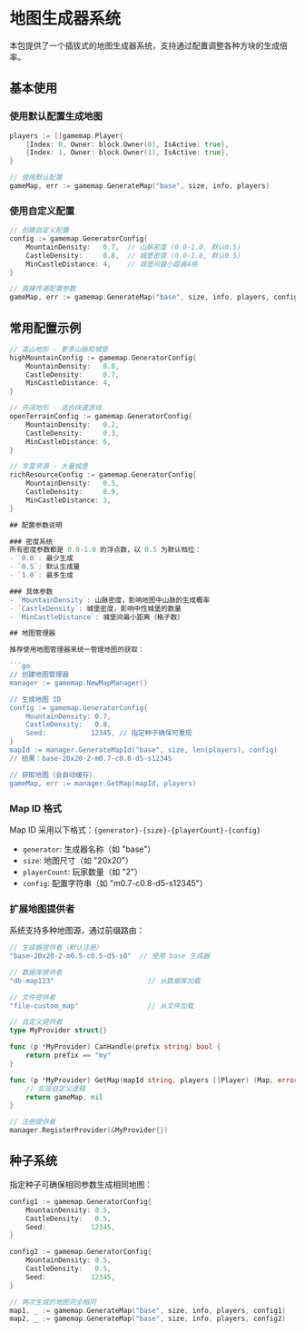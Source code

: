 # 地图生成器系统

本包提供了一个插拔式的地图生成器系统，支持通过配置调整各种方块的生成倍率。

## 基本使用

### 使用默认配置生成地图

```go
players := []gamemap.Player{
    {Index: 0, Owner: block.Owner(0), IsActive: true},
    {Index: 1, Owner: block.Owner(1), IsActive: true},
}

// 使用默认配置
gameMap, err := gamemap.GenerateMap("base", size, info, players)
```

### 使用自定义配置

```go
// 创建自定义配置
config := gamemap.GeneratorConfig{
    MountainDensity:   0.7,  // 山脉密度 (0.0-1.0, 默认0.5)
    CastleDensity:     0.8,  // 城堡密度 (0.0-1.0, 默认0.5)
    MinCastleDistance: 4,    // 城堡间最小距离4格
}

// 直接传递配置参数
gameMap, err := gamemap.GenerateMap("base", size, info, players, config)
```

## 常用配置示例

```go
// 高山地形 - 更多山脉和城堡
highMountainConfig := gamemap.GeneratorConfig{
    MountainDensity:   0.8,
    CastleDensity:     0.7,
    MinCastleDistance: 4,
}

// 开阔地形 - 适合快速游戏
openTerrainConfig := gamemap.GeneratorConfig{
    MountainDensity:   0.2,
    CastleDensity:     0.3,
    MinCastleDistance: 6,
}

// 丰富资源 - 大量城堡
richResourceConfig := gamemap.GeneratorConfig{
    MountainDensity:   0.5,
    CastleDensity:     0.9,
    MinCastleDistance: 3,
}

## 配置参数说明

### 密度系统
所有密度参数都是 0.0-1.0 的浮点数，以 0.5 为默认档位：
- `0.0`: 最少生成
- `0.5`: 默认生成量
- `1.0`: 最多生成

### 具体参数
- `MountainDensity`: 山脉密度，影响地图中山脉的生成概率
- `CastleDensity`: 城堡密度，影响中性城堡的数量
- `MinCastleDistance`: 城堡间最小距离（格子数）

## 地图管理器

推荐使用地图管理器来统一管理地图的获取：

```go
// 创建地图管理器
manager := gamemap.NewMapManager()

// 生成地图 ID
config := gamemap.GeneratorConfig{
    MountainDensity: 0.7,
    CastleDensity:   0.8,
    Seed:           12345, // 指定种子确保可重现
}
mapId := manager.GenerateMapId("base", size, len(players), config)
// 结果：base-20x20-2-m0.7-c0.8-d5-s12345

// 获取地图（会自动缓存）
gameMap, err := manager.GetMap(mapId, players)
```

### Map ID 格式

Map ID 采用以下格式：`{generator}-{size}-{playerCount}-{config}`

- `generator`: 生成器名称（如 "base"）
- `size`: 地图尺寸（如 "20x20"）  
- `playerCount`: 玩家数量（如 "2"）
- `config`: 配置字符串（如 "m0.7-c0.8-d5-s12345"）

### 扩展地图提供者

系统支持多种地图源，通过前缀路由：

```go
// 生成器提供者（默认注册）
"base-20x20-2-m0.5-c0.5-d5-s0"  // 使用 base 生成器

// 数据库提供者
"db-map123"                       // 从数据库加载

// 文件提供者  
"file-custom_map"                 // 从文件加载

// 自定义提供者
type MyProvider struct{}

func (p *MyProvider) CanHandle(prefix string) bool {
    return prefix == "my"
}

func (p *MyProvider) GetMap(mapId string, players []Player) (Map, error) {
    // 实现自定义逻辑
    return gameMap, nil
}

// 注册提供者
manager.RegisterProvider(&MyProvider{})
```

## 种子系统

指定种子可确保相同参数生成相同地图：

```go
config1 := gamemap.GeneratorConfig{
    MountainDensity: 0.5,
    CastleDensity:   0.5,
    Seed:           12345,
}

config2 := gamemap.GeneratorConfig{
    MountainDensity: 0.5,
    CastleDensity:   0.5,
    Seed:           12345,
}

// 两次生成的地图完全相同
map1, _ := gamemap.GenerateMap("base", size, info, players, config1)
map2, _ := gamemap.GenerateMap("base", size, info, players, config2)
``` 
